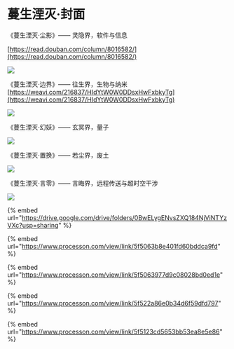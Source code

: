 # 蔓生湮灭·封面

《蔓生湮灭·尘影》—— 灵隐界，软件与信息

[https://read.douban.com/column/8016582/](https://read.douban.com/column/8016582/)

![](.gitbook/assets/a4.png)

《蔓生湮灭·边界》—— 往生界，生物与纳米[https://weavi.com/216837/HIdYtW0W0DDsxHwFxbkyTg](https://weavi.com/216837/HIdYtW0W0DDsxHwFxbkyTg)

![](.gitbook/assets/2.png)

《蔓生湮灭·幻妖》—— 玄冥界，量子

![](.gitbook/assets/3%20%281%29.png)

《蔓生湮灭·置换》—— 若尘界，废土

![](.gitbook/assets/4.png)

《蔓生湮灭·言零》—— 言晦界，远程传送与超时空干涉

![](.gitbook/assets/5.png)





{% embed url="https://drive.google.com/drive/folders/0BwELygENvsZXQ184NjViNTYzVXc?usp=sharing" %}

{% embed url="https://www.processon.com/view/link/5f5063b8e401fd60bddca9fd" %}

{% embed url="https://www.processon.com/view/link/5f5063977d9c08028bd0ed1e" %}

{% embed url="https://www.processon.com/view/link/5f522a86e0b34d6f59dfd797" %}

{% embed url="https://www.processon.com/view/link/5f5123cd5653bb53ea8e5e86" %}

